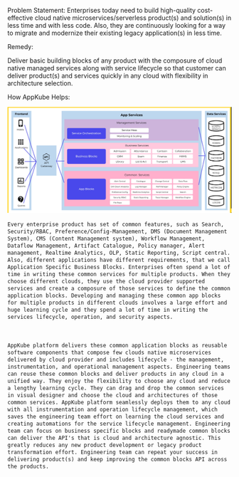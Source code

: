 Problem Statement:
    Enterprises today need to build high-quality cost-effective cloud native microservices/serverless product(s) and solution(s) in less time and with less code. Also, they are continuously looking for a way to migrate and modernize their existing legacy application(s) in less time.

Remedy:

Deliver basic building blocks of any product with the composure of cloud native managed services along with service lifecycle so that customer can deliver product(s) and services quickly in any cloud with flexibility in architecture selection.

How AppKube Helps:

![Alt text](image-1.png)

    Every enterprise product has set of common features, such as Search, Security/RBAC, Preference/Config-Management, DMS (Document Management System), CMS (Content Management system), Workflow Management, Dataflow Management, Artifact Catalogue, Policy manager, Alert management, Realtime Analytics, OLP, Static Reporting, Script central. Also, different applications have different requirements, that we call Application Specific Business Blocks. Enterprises often spend a lot of time in writing these common services for multiple products. When they choose different clouds, they use the cloud provider supported services and create a composure of those services to define the common application blocks. Developing and managing these common app blocks for multiple products in different clouds involves a large effort and huge learning cycle and they spend a lot of time in writing the services lifecycle, operation, and security aspects.

 

    AppKube platform delivers these common application blocks as reusable software components that compose few clouds native microservices delivered by cloud provider and includes lifecycle - the management, instrumentation, and operational management aspects. Engineering teams can reuse these common blocks and deliver products in any cloud in a unified way. They enjoy the flexibility to choose any cloud and reduce a lengthy learning cycle. They can drag and drop the common services in visual designer and choose the cloud and architectures of those common services. AppKube platform seamlessly deploys them to any cloud with all instrumentation and operation lifecycle management, which saves the engineering team effort on learning the cloud services and creating automations for the service lifecycle management. Engineering team can focus on business specific blocks and readymade common blocks can deliver the API's that is cloud and architecture agnostic. This greatly reduces any new product development or legacy product transformation effort. Engineering team can repeat your success in delivering product(s) and keep improving the common blocks API across the products.